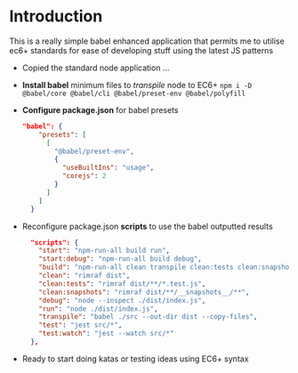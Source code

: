 # Introduction

This is a really simple babel enhanced application that permits me to utilise ec6+ standards for ease of developing stuff using the latest JS patterns

- Copied the standard node application ... 

- **Install babel** minimum files to *transpile* node to EC6+ `npm i -D  @babel/core @babel/cli @babel/preset-env @babel/polyfill`

- **Configure package.json** for babel presets

  ```json
  "babel": {
      "presets": [
        [
          "@babel/preset-env",
          {
            "useBuiltIns": "usage",
            "corejs": 2
          }
        ]
      ]
    }
  ```

- Reconfigure package.json **scripts** to use the babel outputted results

  ```json
    "scripts": {
      "start": "npm-run-all build run",
      "start:debug": "npm-run-all build debug",
      "build": "npm-run-all clean transpile clean:tests clean:snapshots",
      "clean": "rimraf dist",
      "clean:tests": "rimraf dist/**/*.test.js",
      "clean:snapshots": "rimraf dist/**/__snapshots__/**",
      "debug": "node --inspect ./dist/index.js",
      "run": "node ./dist/index.js",
      "transpile": "babel ./src --out-dir dist --copy-files",
      "test": "jest src/*",
      "test:watch": "jest --watch src/*"
    },
  ```

- Ready to start doing katas or testing ideas using EC6+ syntax